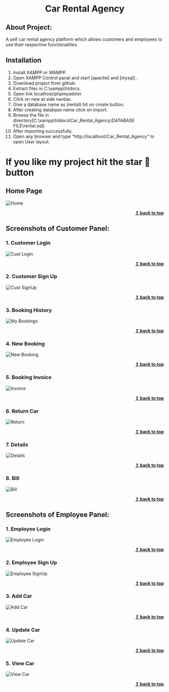 <h1 align="center">Car Rental Agency</h1> 

## About Project:
A self car rental agency platform which allows customers and employees to use their respective functionalities.

## Installation
1. Install XAMPP or WAMPP.
2. Open XAMPP Control panal and start [apache] and [mysql] .
3. Download project from github.
4. Extract files in C:\xampp\htdocs.
5. Open link localhost/phpmyadmin
6. Click on new at side navbar.
7. Give a database name as (rental) hit on create button.
8. After creating database name click on import.
9. Browse the file in directory[C:\xampp\htdocs\Car_Rental_Agency\DATABASE FILE\rental.sql].
10. After importing successfully.
11. Open any browser and type "http://localhost/Car_Rental_Agency" to open User layout.

# If you like my project hit the star 🌟 button

## Home Page
![Home](https://github.com/JatinChaudhary0319/Car-Rental-Agency/assets/137517499/38ad4f52-6e5c-41fe-ac08-689641dbe22c)
<div align="right">
<b><a href="#">↥ back to top</a></b>
</div>

## Screenshots of Customer Panel:
### 1. Customer Login
![Cust Login](https://github.com/JatinChaudhary0319/Car-Rental-Agency/assets/137517499/426eec37-5e20-4dde-ba03-7e7dad3db9e6)
<div align="right">
<b><a href="#">↥ back to top</a></b>
</div>

### 2. Customer Sign Up
![Cust SignUp](https://github.com/JatinChaudhary0319/Car-Rental-Agency/assets/137517499/d4ac13eb-4065-46d8-9fee-690ea9180ad1)
<div align="right">
<b><a href="#">↥ back to top</a></b>
</div>

### 3. Booking History
![My Bookings](https://github.com/JatinChaudhary0319/Car-Rental-Agency/assets/137517499/b5d5edb6-bfb2-422b-8dc6-9fb3935231ab)
<div align="right">
<b><a href="#">↥ back to top</a></b>
</div>

### 4. New Booking
![New Booking](https://github.com/JatinChaudhary0319/Car-Rental-Agency/assets/137517499/ce1a6971-031a-4033-8de1-e80da0b2880c)
<div align="right">
<b><a href="#">↥ back to top</a></b>
</div>

### 5. Booking Invoice
![Invoice](https://github.com/JatinChaudhary0319/Car-Rental-Agency/assets/137517499/65d26cfc-d7b5-4a5b-8187-68e0e8d06c3b)
<div align="right">
<b><a href="#">↥ back to top</a></b>
</div>

### 6. Return Car
![Return](https://github.com/JatinChaudhary0319/Car-Rental-Agency/assets/137517499/fbc78ce8-0812-4f43-b93c-98141df298bb)
<div align="right">
<b><a href="#">↥ back to top</a></b>
</div>

### 7. Details
![Details](https://github.com/JatinChaudhary0319/Car-Rental-Agency/assets/137517499/bf502521-3348-485a-af52-53681a52f05a)
<div align="right">
<b><a href="#">↥ back to top</a></b>
</div>

### 8. Bill
![Bill](https://github.com/JatinChaudhary0319/Car-Rental-Agency/assets/137517499/3cf1bfbb-af61-4f84-bb6f-20bbb169cc34)
<div align="right">
<b><a href="#">↥ back to top</a></b>
</div>

## Screenshots of Employee Panel:
### 1. Employee Login
![Employee Login](https://github.com/JatinChaudhary0319/Car-Rental-Agency/assets/137517499/689c475a-829d-4f04-abe0-cbcdc0485d80)
<div align="right">
<b><a href="#">↥ back to top</a></b>
</div>


### 2. Employee Sign Up
![Employee SignUp](https://github.com/JatinChaudhary0319/Car-Rental-Agency/assets/137517499/c793696d-a642-4bd1-bc86-11eb15d8984c)
<div align="right">
<b><a href="#">↥ back to top</a></b>
</div>

### 3. Add Car
![Add Car](https://github.com/JatinChaudhary0319/Car-Rental-Agency/assets/137517499/a3eb019f-3f0a-4cbb-9b55-f7a9f1adcdda)
<div align="right">
<b><a href="#">↥ back to top</a></b>
</div>


### 4. Update Car
![Update Car](https://github.com/JatinChaudhary0319/Car-Rental-Agency/assets/137517499/0c27ae91-a22a-4390-98f8-42e3560828e7)
<div align="right">
<b><a href="#">↥ back to top</a></b>
</div>
   
### 5. View Car
![View Car](https://github.com/JatinChaudhary0319/Car-Rental-Agency/assets/137517499/c795d3c2-4c48-4fc5-896f-0b05df0c2566)
<div align="right">
<b><a href="#">↥ back to top</a></b>
</div>
